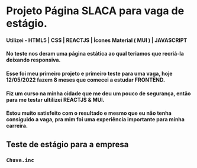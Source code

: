 # Projeto Página SLACA para vaga de estágio.
#### Utilizei - HTML5 | CSS | REACTJS | Ícones Material ( MUI ) | JAVASCRIPT 
#### No teste nos deram uma página estática ao qual teriamos que recriá-la deixando responsiva.
#### Esse foi meu primeiro projeto e primeiro teste para uma vaga, hoje 12/05/2022 fazem 8 meses que comecei a estudar FRONTEND.
#### Fiz um curso na minha cidade que me deu um pouco de segurança, então para me testar ultilizei REACTJS & MUI. 
#### Estou muito satisfeito com o resultado e mesmo que eu não tenha consiguido a vaga, pra mim foi uma experiência importante para minha carreira.

## Teste de estágio para a empresa
### `Chuva.inc`




